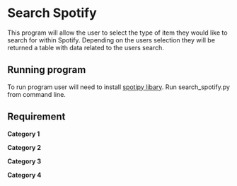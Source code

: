 # Search Spotify 
This program will allow the user to select the type of item they would like to search for within Spotify. Depending on the users selection they will be returned a table with data related to the users search. 

## Running program 
To run program user will need to install [spotipy libary](https://spotipy.readthedocs.io/en/2.19.0/#installation). Run search_spotify.py from command line. 

## Requirement 
**Category 1** 

**Category 2** 

**Category 3** 

**Category 4** 


